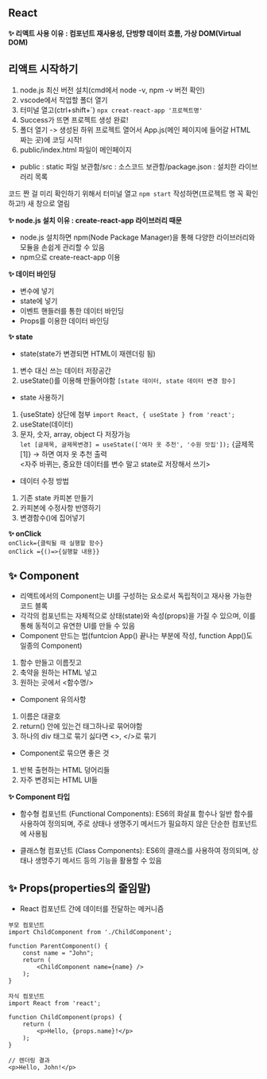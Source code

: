 ## React <br>
**✨ 리액트 사용 이유 : 컴포넌트 재사용성, 단방향 데이터 흐름, 가상 DOM(Virtual DOM)**

## **리액트 시작하기**
1. node.js 최신 버전 설치(cmd에서 node -v, npm -v 버전 확인)
2. vscode에서 작업할 폴더 열기
3. 터미널 열고(ctrl+shift+`) ```npx creat-react-app '프로젝트명'```
4. Success가 뜨면 프로젝트 생성 완료!
5. 폴더 열기 -> 생성된 하위 프로젝트 열어서 App.js(메인 페이지에 들어갈 HTML 짜는 곳)에 코딩 시작!
6. public/index.html 파일이 메인페이지
- public : static 파일 보관함/src : 소스코드 보관함/package.json : 설치한 라이브러리 목록

코드 짠 걸 미리 확인하기 위해서 터미널 열고 ```npm start``` 작성하면(프로젝트 명 꼭 확인하고!) 새 창으로 열림

**✨ node.js 설치 이유 : create-react-app 라이브러리 때문**
- node.js 설치하면 npm(Node Package Manager)을 통해 다양한 라이브러리와 모듈을 손쉽게 관리할 수 있음
- npm으로 create-react-app 이용
  
**✨ 데이터 바인딩**
- 변수에 넣기
- state에 넣기
- 이벤트 핸들러를 통한 데이터 바인딩
- Props를 이용한 데이터 바인딩

**✨ state** 
- state(state가 변경되면 HTML이 재렌더링 됨)
1. 변수 대신 쓰는 데이터 저장공간
2. useState()를 이용해 만들어야함 ```[state 데이터, state 데이터 변경 함수]```
- state 사용하기
1. {useState} 상단에 첨부 ```import React, { useState } from 'react';```
2. useState(데이터)
3. 문자, 숫자, array, object 다 저장가능 <br>
```let [글제목, 글제목변경] = useState(['여자 옷 추천', '수원 맛집']);```
{글제목[1]} -> 하면 여자 옷 추천 출력 <br>
<자주 바뀌는, 중요한 데이터를 변수 말고 state로 저장해서 쓰기>
- 데이터 수정 방법
1. 기존 state 카피본 만들기
2. 카피본에 수정사항 반영하기
3. 변경함수()에 집어넣기

**✨ onClick** <br>
```onClick={클릭될 때 실행할 함수}``` <br>
```onClick ={()=>{실행할 내용}}```


## **✨ Component** <br>
- 리액트에서의 Component는 UI를 구성하는 요소로서 독립적이고 재사용 가능한 코드 블록
- 각각의 컴포넌트는 자체적으로 상태(state)와 속성(props)을 가질 수 있으며, 이를 통해 동적이고 유연한 UI를 만들 수 있음
- Component 만드는 법(funtcion App() 끝나는 부분에 작성, function App()도 일종의 Component)
1. 함수 만들고 이름짓고
2. 축약을 원하는 HTML 넣고
3. 원하는 곳에서 <함수명/>
- Component 유의사항
1. 이름은 대괄호
2. return() 안에 있는건 태그하나로 묶어야함
3. 하나의 div 태그로 묶기 싫다면 <>, </>로 묶기
- Component로 묶으면 좋은 것
1. 반복 출현하는 HTML 덩어리들
2. 자주 변경되는 HTML UI들


**✨ Component 타입**
- 함수형 컴포넌트 (Functional Components): ES6의 화살표 함수나 일반 함수를 사용하여 정의되며, 주로 상태나 생명주기 메서드가 필요하지 않은 단순한 컴포넌트에 사용됨

- 클래스형 컴포넌트 (Class Components): ES6의 클래스를 사용하여 정의되며, 상태나 생명주기 메서드 등의 기능을 활용할 수 있음

## **✨ Props(properties의 줄임말)** <br>
-  React 컴포넌트 간에 데이터를 전달하는 메커니즘

```import React from 'react';
부모 컴포넌트
import ChildComponent from './ChildComponent';

function ParentComponent() {
    const name = "John";
    return (
        <ChildComponent name={name} />
    );
}

자식 컴포넌트
import React from 'react';

function ChildComponent(props) {
    return (
        <p>Hello, {props.name}!</p>
    );
}

// 렌더링 결과
<p>Hello, John!</p>
